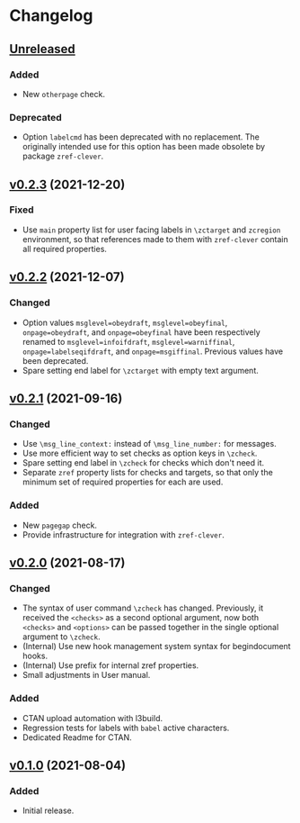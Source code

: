 # Changelog

## [Unreleased](https://github.com/gusbrs/zref-check/compare/v0.2.3...HEAD)

### Added
- New `otherpage` check.

### Deprecated
- Option `labelcmd` has been deprecated with no replacement.  The originally
  intended use for this option has been made obsolete by package
  `zref-clever`.

## [v0.2.3](https://github.com/gusbrs/zref-check/compare/v0.2.2...v0.2.3) (2021-12-20)

### Fixed
- Use `main` property list for user facing labels in `\zctarget` and
  `zcregion` environment, so that references made to them with `zref-clever`
  contain all required properties.

## [v0.2.2](https://github.com/gusbrs/zref-check/compare/v0.2.1...v0.2.2) (2021-12-07)

### Changed
- Option values `msglevel=obeydraft`, `msglevel=obeyfinal`,
  `onpage=obeydraft`, and `onpage=obeyfinal` have been respectively renamed to
  `msglevel=infoifdraft`, `msglevel=warniffinal`, `onpage=labelseqifdraft`,
  and `onpage=msgiffinal`.  Previous values have been deprecated.
- Spare setting end label for `\zctarget` with empty text argument.

## [v0.2.1](https://github.com/gusbrs/zref-check/compare/v0.2.0...v0.2.1) (2021-09-16)

### Changed
- Use `\msg_line_context:` instead of `\msg_line_number:` for messages.
- Use more efficient way to set checks as option keys in `\zcheck`.
- Spare setting end label in `\zcheck` for checks which don't need it.
- Separate `zref` property lists for checks and targets, so that only the
  minimum set of required properties for each are used.

### Added
- New `pagegap` check.
- Provide infrastructure for integration with `zref-clever`.

## [v0.2.0](https://github.com/gusbrs/zref-check/compare/v0.1.0...v0.2.0) (2021-08-17)

### Changed
- The syntax of user command `\zcheck` has changed.  Previously, it received
  the `<checks>` as a second optional argument, now both `<checks>` and
  `<options>` can be passed together in the single optional argument to
  `\zcheck`.
- (Internal) Use new hook management system syntax for begindocument hooks.
- (Internal) Use prefix for internal zref properties.
- Small adjustments in User manual.

### Added
- CTAN upload automation with l3build.
- Regression tests for labels with `babel` active characters.
- Dedicated Readme for CTAN.

## [v0.1.0](https://github.com/gusbrs/zref-check/releases/tag/v0.1.0) (2021-08-04)

### Added
- Initial release.
